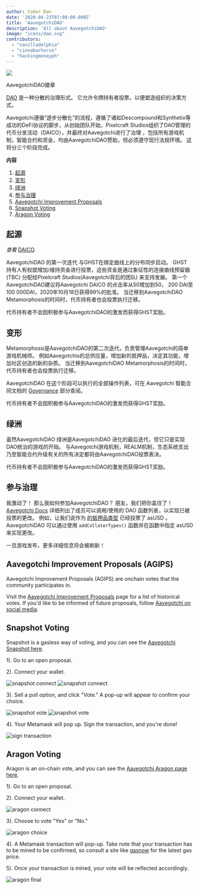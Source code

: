 ```yaml
---
author: Coder Dan
date: '2020-04-23T07:00:00.000Z'
title: 'AavegotchiDAO'
description: 'All about AavegotchiDAO'
image: "icons/dao.svg"
contributors:
  - "vanilladelphia"
  - "cinnabarhorse"
  - "hackingmoneyph"
---
```


<div class="headerImageContainer">
<img class="headerImage" src="/dao/dao.png">
<p class="headerImageText">AavegotchiDAO徽章</p>
</div>

[DAO](glossary#dao) 是一种分散的治理形式。 它允许令牌持有者投票，以便塑造组织的决策方式。

Aavegotchi遵循“逐步分散化”的流程，遵循了诸如Descompound和Synthetix等成功的DeFi协议的脚步，从创始团队开始，Pixelcraft Studios组织了DAO管理的代币分发活动（DAICO），并最终对Aavegotchi进行了治理 ，包括所有游戏机制，智能合约和资金，均由AavegotchiDAO赞助，但必须遵守现行法规环境。 这将分三个阶段完成。

<div class="contentsBox">

**内容**

<ol>
<li><a href=#genesis>起源</a></li>
<li><a href=#metamorphosis>变形</a></li>
<li><a href=#oasis>绿洲</a></li>
<li><a href=#participating-in-governance>参与治理</a></li>
<li><a href=#aavegotchi-improvement-proposals--agips->Aavegotchi Improvement Proposals</a></li>
<li><a href=#snapshot-voting>Snapshot Voting</a></li>
<li><a href=#aragon-voting>Aragon Voting</a></li>
</ol>

</div>

## 起源

*查看* [DAICO](https://wiki.aavegotchi.com/curve/#aavegotchi-daico).

AavegotchiDAO 的第一次迭代 与GHST在绑定曲线上的分布同步启动。 GHST 持有人有权就增加/维持资金进行投票，这些资金是通过象征性的连接曲线预留器(TBC) 分配给Pixelcraft Studios(Aavegotchi背后的团队) 来支持发展。 第一个AavegotchiDAO建议将Aavegotchi DAICO 的点击率从50增加到50， 200 DAI至100 000DAI，2020年10月18日获得99%的批准。 当迁移到AavegotchiDAO Metamorphosis的时间时，代币持有者也会投票执行迁移。

代币持有者不会因积极参与AavegotchiDAO的激发而获得GHST奖励。

## 变形

Metamorphossi是AavegotchiDAO的第二次迭代，负责管理Aavegotchi的简单游戏机械师。 例如Aavegotchis的总供应量，增加新的抵押品，决定其功能，增加社区创造的新的杂质。 当迁移到AavegotchiDAO Metamorphosis的时间时，代币持有者也会投票执行迁移。

AavegotchiDAO 在这个阶段可以执行的全部操作列表，可在 Aavegotchi 智能合同文档的 [Governance](https://docs.aavegotchi.com/overview/governance) 部分查阅。

代币持有者不会因积极参与AavegotchiDAO的激发而获得GHST奖励。

## 绿洲

虽然AavegotchiDAO 绿洲是AavegotchiDAO 进化的最后迭代，但它只是实现DAO统治的游戏的开始。 与Aavegotchi游戏机制，REALM机制，生态系统支出乃至智能合约升级有关的所有决定都将由AavegotchiDAO投票表决。

代币持有者不会因积极参与AavegotchiDAO的激发而获得GHST奖励。

## 参与治理
我激动了！ 那么我如何参加AavegotchiDAO？ 朋友，我们把你盖住了！ [Aavegotchi Docs](https://docs.aavegotchi.com/overview/governance) 详细列出了成员可以调用/使用的 DAO 函数列表，以实现已被投票的更改。 例如，让我们说作为 [的抵押品类型](/posts/atokens) 已经投票了 asUSD 。 AavegotchiDAO 可以通过使用 `addCollaterTypes()` 函数并在函数中指定 asUSD 来实现更改。

一旦游戏发布，更多详细信息将会被刷新！

## Aavegotchi Improvement Proposals (AGIPS)

Aavegotchi Improvement Proposals (AGIPS) are onchain votes that the community participates in.

Visit the [Aavegotchi Improvement Proposals](/aavegotchi-improvement-proposals) page for a list of historical votes. If you'd like to be informed of future proposals, follow [Aavegotchi on social media](/socialmedia).

## Snapshot Voting

Snapshot is a gasless way of voting, and you can see the [Aavegotchi Snapshot here](https://snapshot.page/#/aavegotchi.eth).

1). Go to an open proposal.

2). Connect your wallet.

<img class = "bodyImage" src = "/dao/snapshot1.jpg" alt = "snapshot connect" />
<img class = "bodyImage" src = "/dao/snapshot2.jpg" alt = "snapshot connect" />

3). Sell a poll option, and click "Vote." A pop-up will appear to confirm your choice.

<img class = "bodyImage" src = "/dao/snapshot3.jpg" alt = "snapshot vote" />
<img class = "bodyImage" src = "/dao/snapshot4.jpg" alt = "snapshot vote" />

4). Your Metamask will pop up. Sign the transaction, and you're done!

<img class = "bodyImage" src = "/dao/snapshot5.jpg" alt = "sign transaction" />

## Aragon Voting

Aragon is an on-chain vote, and you can see the [Aavegotchi Aragon page here](https://client.aragon.org/#/aavegotchi/0xf63e1edbcb3be8d5fb124f4a228f5412f48e5ae7/).

1). Go to an open proposal.

2). Connect your wallet.

<img class = "bodyImage" src = "/dao/aragon1.jpg" alt = "aragon connect" />

3). Choose to vote "Yes" or "No."

<img class = "bodyImage" src = "/dao/aragon2.jpg" alt = "aragon choice" />

4). A Metamask transaction will pop-up. Take note that your transaction has to be mined to be confirmed, so consult a site like [gasnow](https://gasnow.org/) for the latest gas price.

5). Once your transaction is mined, your vote will be reflected accordingly.


<img class = "bodyImage" src = "/dao/aragon3.jpg" alt = "aragon final" />
